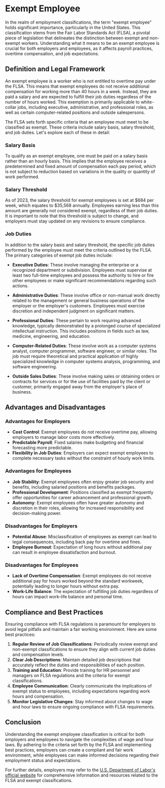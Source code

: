 # Exempt Employee

In the realm of employment classifications, the term "exempt employee" holds significant importance, particularly in the United States. This classification stems from the Fair Labor Standards Act (FLSA), a pivotal piece of legislation that delineates the distinction between exempt and non-exempt workers. Understanding what it means to be an exempt employee is crucial for both employers and employees, as it affects payroll practices, overtime compensation, and job expectations. 

## Definition and Legal Framework

An exempt employee is a worker who is not entitled to overtime pay under the FLSA. This means that exempt employees do not receive additional compensation for working more than 40 hours in a week. Instead, they are paid a salary and are expected to fulfill their job duties regardless of the number of hours worked. This exemption is primarily applicable to white-collar jobs, including executive, administrative, and professional roles, as well as certain computer-related positions and outside salespersons. 

The FLSA sets forth specific criteria that an employee must meet to be classified as exempt. These criteria include salary basis, salary threshold, and job duties. Let's explore each of these in detail:

### Salary Basis

To qualify as an exempt employee, one must be paid on a salary basis rather than an hourly basis. This implies that the employee receives a predetermined and fixed amount of compensation each pay period, which is not subject to reduction based on variations in the quality or quantity of work performed.

### Salary Threshold

As of 2023, the salary threshold for exempt employees is set at $684 per week, which equates to $35,568 annually. Employees earning less than this amount are generally not considered exempt, regardless of their job duties. It is important to note that this threshold is subject to change, and employers must stay updated on any revisions to ensure compliance.

### Job Duties

In addition to the salary basis and salary threshold, the specific job duties performed by the employee must meet the criteria outlined by the FLSA. The primary categories of exempt job duties include:

* **Executive Duties**: These involve managing the enterprise or a recognized department or subdivision. Employees must supervise at least two full-time employees and possess the authority to hire or fire other employees or make significant recommendations regarding such actions.

* **Administrative Duties**: These involve office or non-manual work directly related to the management or general business operations of the employer or the employer's customers. Employees must exercise discretion and independent judgment on significant matters.

* **Professional Duties**: These pertain to work requiring advanced knowledge, typically demonstrated by a prolonged course of specialized intellectual instruction. This includes positions in fields such as law, medicine, engineering, and education.

* **Computer-Related Duties**: These involve work as a computer systems analyst, computer programmer, software engineer, or similar roles. The job must require theoretical and practical application of highly specialized knowledge in computer systems analysis, programming, and software engineering.

* **Outside Sales Duties**: These involve making sales or obtaining orders or contracts for services or for the use of facilities paid by the client or customer, primarily engaged away from the employer's place of business.

## Advantages and Disadvantages

### Advantages for Employers

* **Cost Control**: Exempt employees do not receive overtime pay, allowing employers to manage labor costs more effectively.
* **Predictable Payroll**: Fixed salaries make budgeting and financial forecasting more predictable.
* **Flexibility in Job Duties**: Employers can expect exempt employees to complete necessary tasks without the constraint of hourly work limits.

### Advantages for Employees

* **Job Stability**: Exempt employees often enjoy greater job security and benefits, including salaried positions and benefits packages.
* **Professional Development**: Positions classified as exempt frequently offer opportunities for career advancement and professional growth.
* **Autonomy**: Exempt employees often have greater autonomy and discretion in their roles, allowing for increased responsibility and decision-making power.

### Disadvantages for Employers

* **Potential Abuse**: Misclassification of employees as exempt can lead to legal consequences, including back pay for overtime and fines.
* **Employee Burnout**: Expectation of long hours without additional pay can result in employee dissatisfaction and burnout.

### Disadvantages for Employees

* **Lack of Overtime Compensation**: Exempt employees do not receive additional pay for hours worked beyond the standard workweek, potentially leading to longer hours without extra pay.
* **Work-Life Balance**: The expectation of fulfilling job duties regardless of hours can impact work-life balance and personal time.

## Compliance and Best Practices

Ensuring compliance with FLSA regulations is paramount for employers to avoid legal pitfalls and maintain a fair working environment. Here are some best practices:

1. **Regular Review of Job Classifications**: Periodically review exempt and non-exempt classifications to ensure they align with current job duties and compensation levels.
2. **Clear Job Descriptions**: Maintain detailed job descriptions that accurately reflect the duties and responsibilities of each position.
3. **Training and Education**: Provide training for HR personnel and managers on FLSA regulations and the criteria for exempt classifications.
4. **Employee Communication**: Clearly communicate the implications of exempt status to employees, including expectations regarding work hours and compensation.
5. **Monitor Legislative Changes**: Stay informed about changes to wage and hour laws to ensure ongoing compliance with FLSA requirements.

## Conclusion

Understanding the exempt employee classification is critical for both employers and employees to navigate the complexities of wage and hour laws. By adhering to the criteria set forth by the FLSA and implementing best practices, employers can create a compliant and fair work environment, while employees can make informed decisions regarding their employment status and expectations.

For further details, employers may refer to the [U.S. Department of Labor's official website](https://www.dol.gov/) for comprehensive information and resources related to the FLSA and exempt classifications.